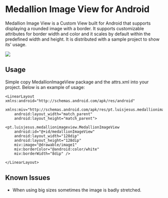 Medallion Image View for Android
====================

Medallion Image View is a Custom View built for Android that supports displaying a rounded image with a border. It supports customizable attributes for border width and color and it scales by default within the predefined width and height.
It is distributed with a sample project to show its' usage.

<img src="http://i.imgur.com/aDSwgai.png"></img>


Usage
-------------------------

Simple copy MedallionImageView package and the attrs.xml into your project. Below is an example of usage:

    <LinearLayout xmlns:android="http://schemas.android.com/apk/res/android"
        xmlns:miv="http://schemas.android.com/apk/res/pt.luisjesus.medallionimageview"
        android:layout_width="match_parent"
        android:layout_height="match_parent">

    <pt.luisjesus.medallionimageview.MedallionImageView
        android:id="@+id/medallionImageView"
        android:layout_width="128dip"
        android:layout_height="128dip"
        miv:image="@drawable/image1"
        miv:borderColor="@android:color/white"
        miv:borderWidth="8dip" />

    </LinearLayout>



Known Issues
-------------------------

* When using big sizes sometimes the image is badly stretched.
